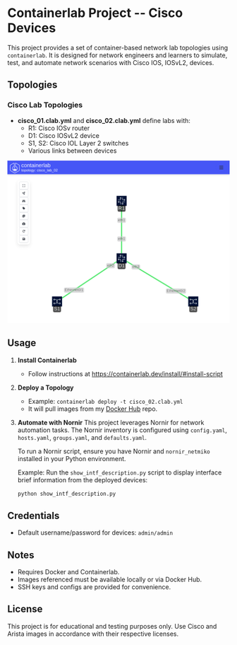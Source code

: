 # Containerlab Project -- Cisco Devices

This project provides a set of container-based network lab topologies using `containerlab`. It is designed for network engineers and learners to simulate, test, and automate network scenarios with Cisco IOS, IOSvL2, devices.

## Topologies

### Cisco Lab Topologies

- **cisco_01.clab.yml** and **cisco_02.clab.yml** define labs with:
  - R1: Cisco IOSv router
  - D1: Cisco IOSvL2 device
  - S1, S2: Cisco IOL Layer 2 switches
  - Various links between devices

![lab](/screenshot.png)

## Usage

1. **Install Containerlab**
   - Follow instructions at https://containerlab.dev/install/#install-script

2. **Deploy a Topology**
   - Example: `containerlab deploy -t cisco_02.clab.yml`
   - It will pull images from my [Docker Hub](https://hub.docker.com/u/asifsyd) repo.

3. **Automate with Nornir**
   This project leverages Nornir for network automation tasks. The Nornir inventory is configured using `config.yaml`, `hosts.yaml`, `groups.yaml`, and `defaults.yaml`.

   To run a Nornir script, ensure you have Nornir and `nornir_netmiko` installed in your Python environment.

   Example: Run the `show_intf_description.py` script to display interface brief information from the deployed devices:
   ```bash
   python show_intf_description.py
   ```

## Credentials
- Default username/password for devices: `admin/admin`

## Notes
- Requires Docker and Containerlab.
- Images referenced must be available locally or via Docker Hub.
- SSH keys and configs are provided for convenience.

## License
This project is for educational and testing purposes only. Use Cisco and Arista images in accordance with their respective licenses.
